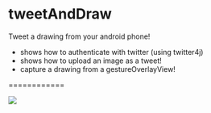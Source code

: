 tweetAndDraw
============

Tweet a drawing from your android phone!

* shows how to authenticate with twitter (using twitter4j)
* shows how to upload an image as a tweet!
* capture a drawing from a gestureOverlayView!

============

![](https://www.evernote.com/shard/s313/sh/c88c26cb-1344-4e74-b052-40ad88634130/c4d6aedc37640682fb04f050f61ab8e6/deep/0/5554:my_emu%20and%20TwitPicActivity.java%20-%20%5BtweetAndDraw%5D%20-%20tweetAndDraw%20-%20%5B~/Downloads/AndroidProgramming/tweetAndDraw%5D.png)
